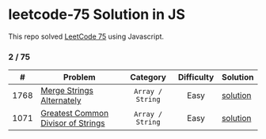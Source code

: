 # leetcode-75 Solution in JS
This repo solved [LeetCode 75](https://leetcode.com/studyplan/leetcode-75/) using Javascript.

### 2 / 75

| # | Problem | Category | Difficulty | Solution |
| -- | -- | :-: | :-: | ---------- |
1768 | [Merge Strings Alternately](https://leetcode.com/problems/merge-strings-alternately/description/?envType=study-plan-v2&envId=leetcode-75) | `Array / String` | Easy | [solution](https://github.com/abedelaziz-kharobi/leetcode-75/blob/main/Array-String/1768-merge-strings-alternately.js) |
1071 | [Greatest Common Divisor of Strings](https://leetcode.com/problems/greatest-common-divisor-of-strings/description/?envType=study-plan-v2&envId=leetcode-75) | `Array / String` | Easy | [solution](https://github.com/abedelaziz-kharobi/leetcode-75/blob/main/Array-String/1071-greatest-common-divisor-of-strings.js) |

